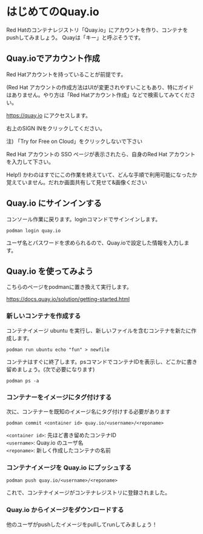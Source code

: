 # はじめてのQuay.io

Red Hatのコンテナレジストリ「Quay.io」にアカウントを作り、コンテナをpushしてみましょう。
Quayは「キー」と呼ぶそうです。

## Quay.ioでアカウント作成
Red Hatアカウントを持っていることが前提です。

(Red Hat アカウントの作成方法はUIが変更されやすいこともあり、特にガイドはありません。やり方は「Red Hatアカウント作成」などで検索してみてください。

https://quay.io にアクセスします。

右上のSIGN INをクリックしてください。

注) 「Try for Free on Cloud」をクリックしないで下さい

Red Hat アカウントの SSO ページが表示されたら、自身のRed Hat アカウントを入力して下さい。

Help!) かわのはすでにこの作業を終えていて、どんな手順で利用可能になったか覚えていません。だれか画面共有して見せて&画像ください

## Quay.io にサインインする
コンソール作業に戻ります。loginコマンドでサインインします。
```
podman login quay.io
```

ユーザ名とパスワードを求められるので、Quay.ioで設定した情報を入力します。

## Quay.io を使ってみよう

こちらのページをpodmanに置き換えて実行します。

https://docs.quay.io/solution/getting-started.html

### 新しいコンテナを作成する
コンテナイメージ ubuntu を実行し、新しいファイルを含むコンテナを新たに作成します。

```
podman run ubuntu echo "fun" > newfile
```
コンテナはすぐに終了します。psコマンドでコンテナIDを表示し、どこかに書き留めましょう。(次で必要になります)

```
podman ps -a
```

### コンテナーをイメージにタグ付けする
次に、コンテナーを既知のイメージ名にタグ付けする必要があります

```
podman commit <container id> quay.io/<username>/<reponame>
```

`<container id>`: 先ほど書き留めたコンテナID<br/>
`<username>`: Quay.io のユーザ名<br/>
`<reponame>`: 新しく作成したコンテナの名前


### コンテナイメージを Quay.io にプッシュする
```
podman push quay.io/<username>/<reponame>
```

これで、コンテナイメージがコンテナレジストリに登録されました。

### Quay.io からイメージをダウンロードする
他のユーザがpushしたイメージをpullしてrunしてみましょう！
